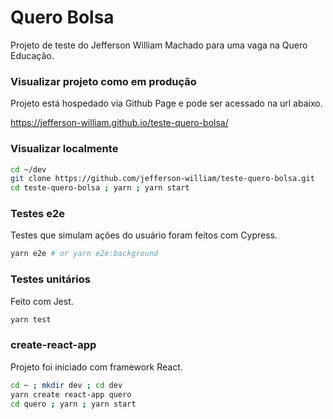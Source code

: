 # Quero Bolsa

Projeto de teste do Jefferson William Machado para uma vaga na Quero Educação.

### Visualizar projeto como em produção

Projeto está hospedado via Github Page e pode ser acessado na url abaixo.

https://jefferson-william.github.io/teste-quero-bolsa/

### Visualizar localmente

```bash
cd ~/dev
git clone https://github.com/jefferson-william/teste-quero-bolsa.git
cd teste-quero-bolsa ; yarn ; yarn start
```

### Testes e2e

Testes que simulam ações do usuário foram feitos com Cypress.

```bash
yarn e2e # or yarn e2e:background
```

### Testes unitários

Feito com Jest.

```bash
yarn test
```

### create-react-app

Projeto foi iniciado com framework React.

```bash
cd ~ ; mkdir dev ; cd dev
yarn create react-app quero
cd quero ; yarn ; yarn start
```
